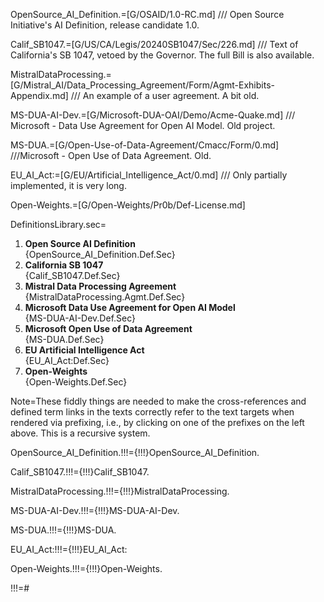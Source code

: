 OpenSource_AI_Definition.=[G/OSAID/1.0-RC.md] /// Open Source Initiative's  AI Definition, release candidate 1.0.

Calif_SB1047.=[G/US/CA/Legis/20240SB1047/Sec/226.md] /// Text of California's SB 1047, vetoed by the Governor.  The full Bill is also available.

MistralDataProcessing.=[G/Mistral_AI/Data_Processing_Agreement/Form/Agmt-Exhibits-Appendix.md] /// An example of a user agreement.  A bit old.

MS-DUA-AI-Dev.=[G/Microsoft-DUA-OAI/Demo/Acme-Quake.md] /// Microsoft - Data Use Agreement for Open AI Model. Old project.

MS-DUA.=[G/Open-Use-of-Data-Agreement/Cmacc/Form/0.md] ///Microsoft - Open Use of Data Agreement.  Old.

EU_AI_Act:=[G/EU/Artificial_Intelligence_Act/0.md] /// Only partially implemented, it is very long.

Open-Weights.=[G/Open-Weights/Pr0b/Def-License.md]

DefinitionsLibrary.sec=<ol><li><b>Open Source AI Definition</b><br>{OpenSource_AI_Definition.Def.Sec}</li><li><b>California SB 1047</b><br>{Calif_SB1047.Def.Sec}</li><li><b>Mistral Data Processing Agreement</b><br>{MistralDataProcessing.Agmt.Def.Sec}</li><li><b>Microsoft Data Use Agreement for Open AI Model</b><br>{MS-DUA-AI-Dev.Def.Sec}</li><li><b>Microsoft Open Use of Data Agreement</b><br>{MS-DUA.Def.Sec}</li><li><b>EU Artificial Intelligence Act</b><br>{EU_AI_Act:Def.Sec}</li><li><b>Open-Weights</b><br>{Open-Weights.Def.Sec}</li></ol>

Note=These fiddly things are needed to make the cross-references and defined term links in the texts correctly refer to the text targets when rendered via prefixing, i.e., by clicking on one of the prefixes on the left above.  This is a recursive system.    

OpenSource_AI_Definition.!!!={!!!}OpenSource_AI_Definition.

Calif_SB1047.!!!={!!!}Calif_SB1047.

MistralDataProcessing.!!!={!!!}MistralDataProcessing.

MS-DUA-AI-Dev.!!!={!!!}MS-DUA-AI-Dev.

MS-DUA.!!!={!!!}MS-DUA.

EU_AI_Act:!!!={!!!}EU_AI_Act:

Open-Weights.!!!={!!!}Open-Weights.

!!!=#

